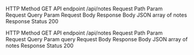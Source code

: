 HTTP Method           GET
API endpoint          /api/notes
Request Path Param    
Request Query Param
Request Body
Response Body         JSON array of notes
Response Status       200


HTTP Method           GET
API endpoint          /api/notes
Request Path Param    
Request Query Param   query
Request Body
Response Body         JSON array of notes
Response Status       200